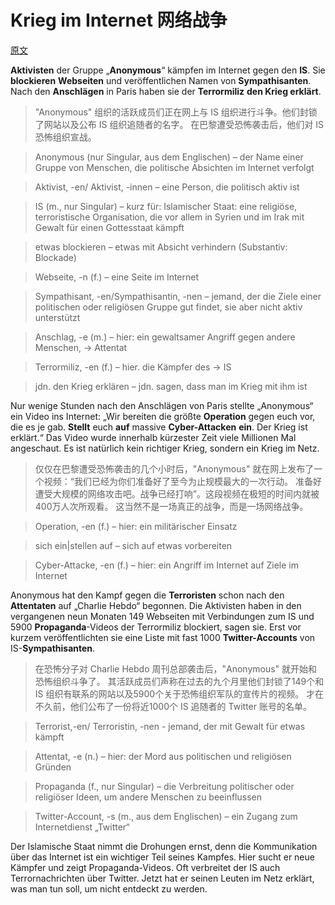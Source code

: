 # Krieg im Internet 网络战争
[原文](http://www.dw.com/de/krieg-im-internet/a-18862789)

**Aktivisten** der Gruppe „**Anonymous**“ kämpfen im Internet gegen den **IS**. 
Sie **blockieren** **Webseiten** und veröffentlichen Namen von **Sympathisanten**. 
Nach den **Anschlägen** in Paris haben sie der **Terrormiliz** **den Krieg erklärt**.

> "Anonymous" 组织的活跃成员们正在网上与 IS 组织进行斗争。他们封锁了网站以及公布 IS 组织追随者的名字。
在巴黎遭受恐怖袭击后，他们对 IS 恐怖组织宣战。

> Anonymous (nur Singular, aus dem Englischen) – der Name einer Gruppe von Menschen, die politische Absichten im Internet verfolgt

> Aktivist, -en/ Aktivist, -innen – eine Person, die politisch aktiv ist

> IS (m., nur Singular) – kurz für: Islamischer Staat: eine religiöse, terroristische Organisation, die vor allem in Syrien und im Irak mit Gewalt für einen Gottesstaat kämpft

> etwas blockieren – etwas mit Absicht verhindern (Substantiv: Blockade)

> Webseite, -n (f.) – eine Seite im Internet

> Sympathisant, -en/Sympathisantin, -nen – jemand, der die Ziele einer politischen oder religiösen Gruppe gut findet, sie aber nicht aktiv unterstützt

> Anschlag, -e (m.) – hier: ein gewaltsamer Angriff gegen andere Menschen, → Attentat

> Terrormiliz, -en (f.) – hier. die Kämpfer des → IS

> jdn. den Krieg erklären – jdn. sagen, dass man im Krieg mit ihm ist

Nur wenige Stunden nach den Anschlägen von Paris stellte „Anonymous“ ein Video ins Internet: 
„Wir bereiten die größte **Operation** gegen euch vor, die es je gab. 
**Stellt** euch **auf** massive **Cyber-Attacken** **ein**. Der Krieg ist erklärt.“ 
Das Video wurde innerhalb kürzester Zeit viele Millionen Mal angeschaut. 
Es ist natürlich kein richtiger Krieg, sondern ein Krieg im Netz.

> 仅仅在巴黎遭受恐怖袭击的几个小时后，"Anonymous" 就在网上发布了一个视频：“我们已经为你们准备好了至今为止规模最大的一次行动。
准备好遭受大规模的网络攻击吧。战争已经打响”。这段视频在极短的时间内就被400万人次所观看。
这当然不是一场真正的战争，而是一场网络战争。

> Operation, -en (f.) – hier: ein militärischer Einsatz

> sich ein|stellen auf – sich auf etwas vorbereiten

> Cyber-Attacke, -en (f.) – hier: ein Angriff im Internet auf Ziele im Internet

Anonymous hat den Kampf gegen die **Terroristen** schon nach den **Attentaten** auf „Charlie Hebdo“ begonnen. 
Die Aktivisten haben in den vergangenen neun Monaten 149 Webseiten mit Verbindungen zum IS und 5900 **Propaganda**-Videos der Terrormiliz blockiert, sagen sie. 
Erst vor kurzem veröffentlichten sie eine Liste mit fast 1000 **Twitter-Accounts** von IS-**Sympathisanten**.

> 在恐怖分子对 Charlie Hebdo 周刊总部袭击后，"Anonymous" 就开始和恐怖组织斗争了。
其活跃成员们声称在过去的九个月里他们封锁了149个和 IS 组织有联系的网站以及5900个关于恐怖组织军队的宣传片的视频。
才在不久前，他们公布了一份将近1000个 IS 追随者的 Twitter 账号的名单。

> Terrorist,-en/ Terroristin, -nen - jemand, der mit Gewalt für etwas kämpft

> Attentat, -e (n.) – hier: der Mord aus politischen und religiösen Gründen

> Propaganda (f., nur Singular) – die Verbreitung politischer oder religiöser Ideen, um andere Menschen zu beeinflussen

> Twitter-Account, -s (m., aus dem Englischen) – ein Zugang zum Internetdienst „Twitter“

Der Islamische Staat nimmt die Drohungen ernst, denn die Kommunikation über das Internet ist ein wichtiger Teil seines Kampfes. 
Hier sucht er neue Kämpfer und zeigt Propaganda-Videos. 
Oft verbreitet der IS auch Terrornachrichten über Twitter. 
Jetzt hat er seinen Leuten im Netz erklärt, was man tun soll, um nicht entdeckt zu werden.

> 